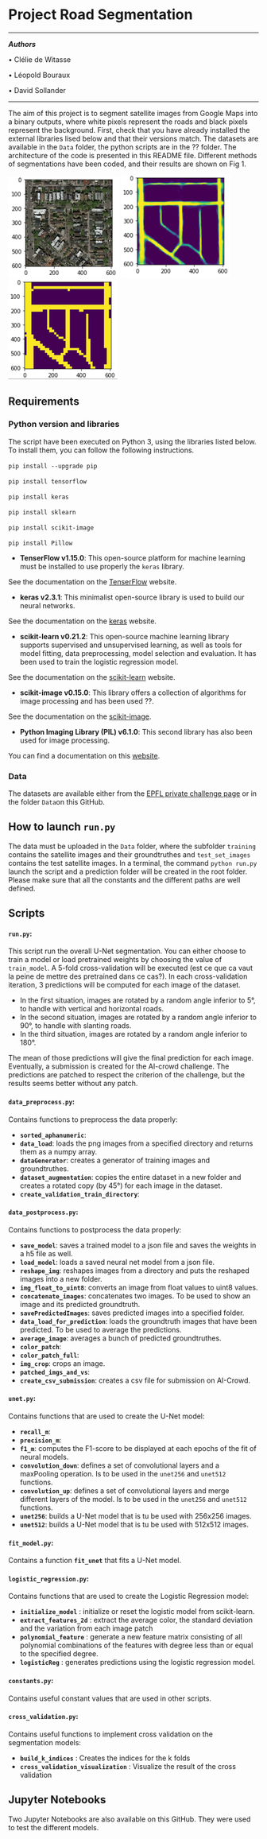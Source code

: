 # Project Road Segmentation 

___
***Authors***

• Clélie de Witasse

• Léopold Bouraux

• David Sollander
___

The aim of this project is to segment satellite images from Google Maps into a binary outputs, where white pixels represent the roads and black pixels represent the background. First, check that you have already installed the external libraries lised below and that their versions match. The datasets are available in the `Data` folder, the python scripts are in the ?? folder. The architecture of the code is presented in this README file. Different methods of segmentations have been coded, and their results are shown on Fig 1.

![alt-text-1](Pictures/test_10.png "Satellite image") ![alt-text-2](Pictures/pred_10.png "U-Net prediction") ![alt-text-3](Pictures/patched_10.png "Patched prediction for submission")


## Requirements

### Python version and libraries
The script have been executed on Python 3, using the libraries listed below. To install them, you can follow the following instructions.

`pip install --upgrade pip`

`pip install tensorflow`

`pip install keras`

`pip install sklearn` 

`pip install scikit-image` 

`pip install Pillow`

* **TenserFlow v1.15.0**: This open-source platform for machine learning must be installed to use properly the `keras` library. 

See the documentation on the [TenserFlow](https://www.tensorflow.org/overview) website.

* **keras v2.3.1**: This minimalist open-source library is used to build our neural networks. 

See the documentation on the [keras](https://keras.io/) website.
 
* **scikit-learn v0.21.2**: This open-source machine learning library supports supervised and unsupervised learning, as well as tools for model fitting, data preprocessing, model selection and evaluation. It has been used to train the logistic regression model. 

See the documentation on the [scikit-learn](https://scikit-learn.org/stable/user_guide.html) website.
* **scikit-image v0.15.0**: This library offers a collection of algorithms for image processing and has been used ??. 

See the documentation on the [scikit-image](https://scikit-image.org/docs/stable/).
* **Python Imaging Library (PIL) v6.1.0**: This second library has also been used for image processing.
 
You can find a documentation on this [website](https://python.developpez.com/cours/pilhandbook/).


### Data
The datasets are available either from the [EPFL private challenge page](https://www.crowdai.org/challenges/epfl-ml-road-segmentation) or in the folder `Data`on this GitHub.

## How to launch `run.py`
The data must be uploaded in the `Data` folder, where the subfolder `training` contains the satellite images and their groundtruthes and `test_set_images`  contains the test satellite images. In a terminal, the command `python run.py` launch the script and a prediction folder will be created in the root folder. Please make sure that all the constants and the different paths are well defined.

## Scripts

#### `run.py`:
This script run the overall U-Net segmentation. You can either choose to train a model or load pretrained weights by choosing the value of `train_model`. A 5-fold cross-validation will be executed (est ce que ca vaut la peine de mettre des pretrained dans ce cas?). In each cross-validation iteration, 3 predictions will be computed for each image of the dataset.

* In the first situation, images are rotated by a random angle inferior to 5°, to handle with vertical and horizontal roads.
* In the second situation, images are rotated by a random angle inferior to 90°, to handle with slanting roads.
* In the third situation, images are rotated by a random angle inferior to 180°.

The mean of those predictions will give the final prediction for each image.
Eventually, a submission is created for the AI-crowd challenge. The predictions are patched to respect the criterion of the challenge, but the results seems better without any patch.

#### `data_preprocess.py`:
Contains functions to preprocess the data properly:
* **`sorted_aphanumeric`**: 
* **`data_load`**: loads the png images from a specified directory and returns them as a numpy array.
* **`dataGenerator`**: creates a generator of training images and groundtruthes.
* **`dataset_augmentation`**: copies the entire dataset in a new folder and creates a rotated copy (by 45°) for each image in the dataset.
* **`create_validation_train_directory`**: 

#### `data_postprocess.py`:
Contains functions to postprocess the data properly:
* **`save_model`**: saves a trained model to a json file and saves the weights in a h5 file as well.
* **`load_model`**: loads a saved neural net model from a json file.
* **`reshape_img`**: reshapes images from a directory and puts the reshaped images into a new folder.
* **`img_float_to_uint8`**: converts an image from float values to uint8 values.
* **`concatenate_images`**: concatenates two images. To be used to show an image and its predicted groundtruth.
* **`savePredictedImages`**: saves predicted images into a specified folder.
* **`data_load_for_prediction`**: loads the groundtruth images that have been predicted. To be used to average the predictions.
* **`average_image`**: averages a bunch of predicted groundtruthes.
* **`color_patch`**:
* **`color_patch_full`**:
* **`img_crop`**: crops an image.
* **`patched_imgs_and_vs`**:
* **`create_csv_submission`**: creates a csv file for submission on AI-Crowd.

#### `unet.py`:
Contains functions that are used to create the U-Net model:
* **`recall_m`**: 
* **`precision_m`**:
* **`f1_m`**: computes the F1-score to be displayed at each epochs of the fit of neural models.
* **`convolution_down`**: defines a set of convolutional layers and a maxPooling operation. Is to be used in the `unet256` and `unet512` functions. 
* **`convolution_up`**: defines a set of convolutional layers and merge different layers of the model. Is to be used in the `unet256` and `unet512` functions. 
* **`unet256`**: builds a U-Net model that is tu be used with 256x256 images.
* **`unet512`**: builds a U-Net model that is tu be used with 512x512 images.

#### `fit_model.py`:
Contains a function **`fit_unet`** that fits a U-Net model.

#### `logistic_regression.py`:
Contains functions that are used to create the Logistic Regression model:
* **`initialize_model`** : initialize or reset the logistic model from scikit-learn.
* **`extract_features_2d`** : extract the average color, the standard deviation and the variation from each image patch
* **`polynomial_feature`** : generate a new feature matrix consisting of all polynomial combinations of the features with degree less than or equal to the specified degree.
* **`logisticReg`** : generates predictions using the logistic regression model. 

#### `constants.py`:
Contains useful constant values that are used in other scripts.

#### `cross_validation.py`:
Contains useful functions to implement cross validation on the segmentation models:
* **`build_k_indices`** : Creates the indices for the k folds
* **`cross_validation_visualization`** : Visualize the result of the cross validation

## Jupyter Notebooks
Two Jupyter Notebooks are also available on this GitHub. They were used to test the different models. 


